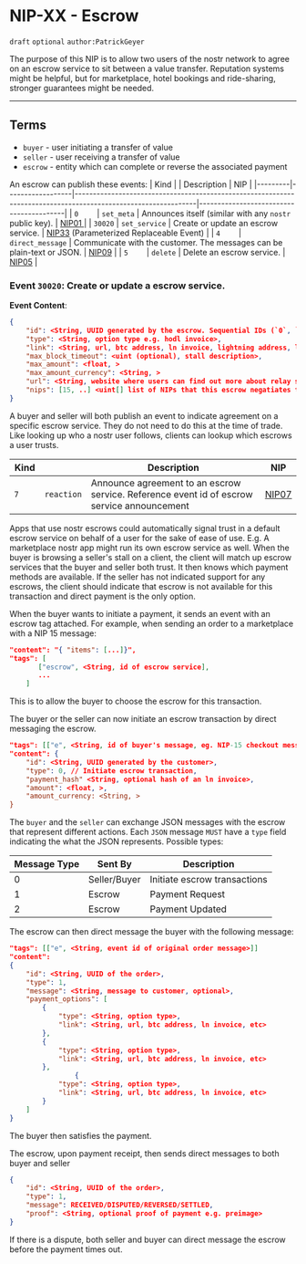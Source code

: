 NIP-XX - Escrow
======
`draft` `optional` `author:PatrickGeyer` 

The purpose of this NIP is to allow two users of the nostr network to agree on an escrow service to sit between a value transfer. Reputation systems might be helpful, but for marketplace, hotel bookings and ride-sharing, stronger guarantees might be needed.

------------------
## Terms

- `buyer` - user initiating a transfer of value
- `seller` - user receiving a transfer of value
- `escrow` - entity which can complete or reverse the associated payment

An escrow can publish these events:
| Kind    |                  | Description                                                                                                   | NIP                                     |
|---------|------------------|---------------------------------------------------------------------------------------------------------------|-----------------------------------------|
| `0    ` | `set_meta`       | Announces itself (similar with any `nostr` public key).                                               | [NIP01       ](https://github.com/nostr-protocol/nips/blob/master/01.md)                            |
| `30020` | `set_service`      | Create or update an escrow service.                                                                                     | [NIP33](https://github.com/nostr-protocol/nips/blob/master/33.md) (Parameterized Replaceable Event) |
| `4    ` | `direct_message` | Communicate with the customer. The messages can be plain-text or JSON. | [NIP09](https://github.com/nostr-protocol/nips/blob/master/09.md)                                            |
| `5    ` | `delete`         | Delete an escrow service.                                                                                  | [NIP05](https://github.com/nostr-protocol/nips/blob/master/05.md)                                   |

### Event `30020`: Create or update a escrow service.

**Event Content**:
```json
{
    "id": <String, UUID generated by the escrow. Sequential IDs (`0`, `1`, `2`...) are discouraged>,
    "type": <String, option type e.g. hodl invoice>,
    "link": <String, url, btc address, ln invoice, lightning address, lightning node id, etc>,
    "max_block_timeout": <uint (optional), stall description>,
    "max_amount": <float, >
    "max_amount_currency": <String, >
    "url": <String, website where users can find out more about relay service>,
    "nips": [15, ..] <uint[] list of NIPs that this escrow negatiates transactions for>
}
```

A buyer and seller will both publish an event to indicate agreement on a specific escrow service. They do not need to do this at the time of trade. Like looking up who a nostr user follows, clients can lookup which escrows a user trusts.

| Kind    |                  | Description                                                                                                   | NIP                                     |
|---------|------------------|---------------------------------------------------------------------------------------------------------------|-----------------------------------------|
| `7    ` | `reaction`       | Announce agreement to an escrow service. Reference event id of escrow service announcement                                | [NIP07       ](https://github.com/nostr-protocol/nips/blob/master/07.md)                            |

Apps that use nostr escrows could automatically signal trust in a default escrow service on behalf of a user for the sake of ease of use.
E.g. A marketplace nostr app might run its own escrow service as well.
When the buyer is browsing a seller's stall on a client, the client will match up escrow services that the buyer and seller both trust.
It then knows which payment methods are available. If the seller has not indicated support for any escrows, the client should indicate that escrow is not available for this transaction and direct payment is the only option.

When the buyer wants to initiate a payment, it sends an event with an escrow tag attached. 
For example, when sending an order to a marketplace with a NIP 15 message: 

```json
"content": "{ "items": [...]}",
"tags": [
       ["escrow", <String, id of escrow service],
       ...
    ]

```
This is to allow the buyer to choose the escrow for this transaction. 

The buyer or the seller can now initiate an escrow transaction by direct messaging the escrow. 

```json
"tags": [["e", <String, id of buyer's message, eg. NIP-15 checkout message>], ["escrow", <String, id of escrow service announcement event>]],
"content": {
    "id": <String, UUID generated by the customer>,
    "type": 0, // Initiate escrow transaction,
    "payment_hash" <String, optional hash of an ln invoice>,
    "amount": <float, >,
    "amount_currency: <String, >
}

```
The `buyer` and the `seller` can exchange JSON messages with the escrow that represent different actions. Each `JSON` message `MUST` have a `type` field indicating the what the JSON represents. Possible types:

| Message Type | Sent By      | Description                   |
|--------------|--------------|-------------------------------|
| 0            | Seller/Buyer | Initiate escrow transactions  |
| 1            | Escrow       | Payment Request               |
| 2            | Escrow       | Payment Updated               |

The escrow can then direct message the buyer with the following message: 
```json
"tags": [["e", <String, event id of original order message>]]
"content": 
{
    "id": <String, UUID of the order>,
    "type": 1,
    "message": <String, message to customer, optional>,
    "payment_options": [
        {
            "type": <String, option type>,
            "link": <String, url, btc address, ln invoice, etc>
        },
        {
            "type": <String, option type>,
            "link": <String, url, btc address, ln invoice, etc>
        },
                {
            "type": <String, option type>,
            "link": <String, url, btc address, ln invoice, etc>
        }
    ]
}
```

The buyer then satisfies the payment.

The escrow, upon payment receipt, then sends direct messages to both buyer and seller
```json
{
    "id": <String, UUID of the order>,
    "type": 1,
    "message": RECEIVED/DISPUTED/REVERSED/SETTLED,
    "proof": <String, optional proof of payment e.g. preimage>
}
```

If there is a dispute, both seller and buyer can direct message the escrow before the payment times out.
